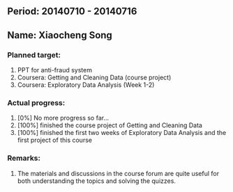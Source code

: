## Period: 20140710 - 20140716
## Name: Xiaocheng Song

### Planned target:
1.  PPT for anti-fraud system
2.  Coursera: Getting and Cleaning Data (course project)
3.  Coursera: Exploratory Data Analysis (Week 1-2)

### Actual progress:
1.  [0%] No more progress so far...
2.  [100%] finished the course project of Getting and Cleaning Data
3.  [100%] finished the first two weeks of Exploratory Data Analysis and the first project of this course

### Remarks:
1.  The materials and discussions in the course forum are quite useful for both understanding the topics and solving the quizzes.
